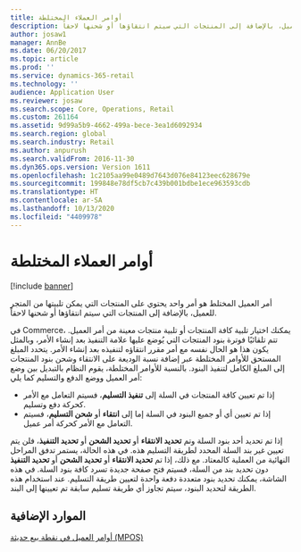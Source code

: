 ```yaml
---
title: أوامر العملاء المختلطة
description: أمر العميل المختلط هو أمر واحد يحتوي على المنتجات التي يمكن تلبيتها من المتجر للعميل، بالإضافة إلى المنتجات التي سيتم انتقاؤها أو شحنها لاحقاً.
author: josaw1
manager: AnnBe
ms.date: 06/20/2017
ms.topic: article
ms.prod: ''
ms.service: dynamics-365-retail
ms.technology: ''
audience: Application User
ms.reviewer: josaw
ms.search.scope: Core, Operations, Retail
ms.custom: 261164
ms.assetid: 9d99a5b9-4662-499a-bece-3ea1d6092934
ms.search.region: global
ms.search.industry: Retail
ms.author: anpurush
ms.search.validFrom: 2016-11-30
ms.dyn365.ops.version: Version 1611
ms.openlocfilehash: 1c2105aa99e0489d7643d076e84123eec628679e
ms.sourcegitcommit: 199848e78df5cb7c439b001bdbe1ece963593cdb
ms.translationtype: HT
ms.contentlocale: ar-SA
ms.lasthandoff: 10/13/2020
ms.locfileid: "4409978"
---
```

# <a name="hybrid-customer-orders"></a>أوامر العملاء المختلطة

[!include [banner](includes/banner.md)]

أمر العميل المختلط هو أمر واحد يحتوي على المنتجات التي يمكن تلبيتها من المتجر للعميل، بالإضافة إلى المنتجات التي سيتم انتقاؤها أو شحنها لاحقاً.

في Commerce، يمكنك اختيار تلبية كافة المنتجات أو تلبية منتجات معينة من أمر العميل. تتم تلقائيًا فوترة بنود المنتجات التي يُوضع عليها علامة التنفيذ بعد إنشاء الأمر، وبالمثل يكون هذا هو الحال نفسه مع أمر مقرر انتقاؤه لتنفيذه بعد إنشاء الأمر. يتحدد المبلغ المستحق للأوامر المختلطة عبر إضافة نسبة الوديعة على الانتقاء وشحن بنود المنتجات إلى المبلغ الكامل لتنفيذ البنود. بالنسبة للأوامر المختلطة، يقوم النظام بالتبديل بين وضع أمر العميل ووضع الدفع والتسليم كما يلي:

- إذا تم تعيين كافة المنتجات في السلة إلى **تنفيذ التسليم**، فسيتم التعامل مع الأمر كحركة دفع وتسليم.
- إذا تم تعيين أي أو جميع البنود في السلة إما إلى **انتقاء** أو **شحن التسليم**، فسيتم التعامل مع الأمر كحركة أمر عميل.

إذا تم تحديد أحد بنود السلة وتم **تحديد الانتقاء** أو **تحديد الشحن** أو **تحديد التنفيذ**، فلن يتم تعيين غير بند السلة المحدد لطريقة التسليم هذه. في هذه الحالة، يستمر تدفق المراحل النهائية من العملية كالمعتاد. مع ذلك، إذا تم **تحديد الانتقاء** أو **تحديد الشحن** أو **تحديد التنفيذ** دون تحديد بند من السلة، فسيتم فتح صفحة جديدة تسرد كافة بنود السلة. في هذه الشاشة، يمكنك تحديد بنود متعددة دفعة واحدة لتعيين طريقة التسليم. عند استخدام هذه الطريقة لتحديد البنود، سيتم تجاوز أي طريقة تسليم سابقة تم تعيينها إلى البند.

## <a name="additional-resources"></a>الموارد الإضافية

[أوامر العميل في ‏‫نقطة بيع حديثة‬ (MPOS)](customer-orders-overview.md)
